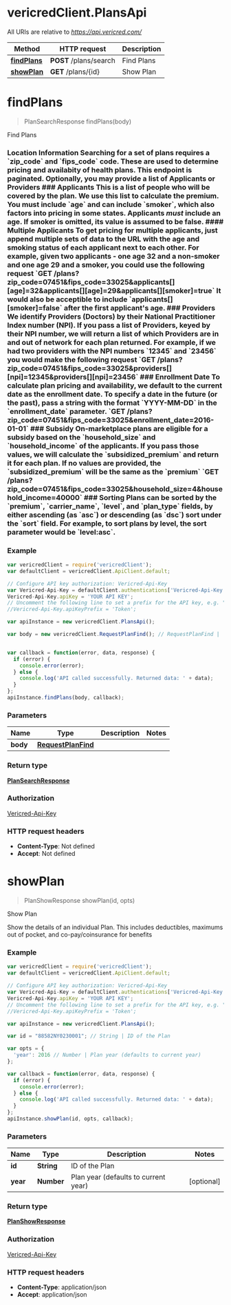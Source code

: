 # vericredClient.PlansApi

All URIs are relative to *https://api.vericred.com/*

Method | HTTP request | Description
------------- | ------------- | -------------
[**findPlans**](PlansApi.md#findPlans) | **POST** /plans/search | Find Plans
[**showPlan**](PlansApi.md#showPlan) | **GET** /plans/{id} | Show Plan


<a name="findPlans"></a>
# **findPlans**
> PlanSearchResponse findPlans(body)

Find Plans

### Location Information  Searching for a set of plans requires a &#x60;zip_code&#x60; and &#x60;fips_code&#x60; code.  These are used to determine pricing and availabity of health plans. This endpoint is paginated.  Optionally, you may provide a list of Applicants or Providers  ### Applicants  This is a list of people who will be covered by the plan.  We use this list to calculate the premium.  You must include &#x60;age&#x60; and can include &#x60;smoker&#x60;, which also factors into pricing in some states.  Applicants *must* include an age.  If smoker is omitted, its value is assumed to be false.  #### Multiple Applicants To get pricing for multiple applicants, just append multiple sets of data to the URL with the age and smoking status of each applicant next to each other.  For example, given two applicants - one age 32 and a non-smoker and one age 29 and a smoker, you could use the following request  &#x60;GET /plans?zip_code&#x3D;07451&amp;fips_code&#x3D;33025&amp;applicants[][age]&#x3D;32&amp;applicants[][age]&#x3D;29&amp;applicants[][smoker]&#x3D;true&#x60;  It would also be acceptible to include &#x60;applicants[][smoker]&#x3D;false&#x60; after the first applicant&#39;s age.  ### Providers  We identify Providers (Doctors) by their National Practitioner Index number (NPI).  If you pass a list of Providers, keyed by their NPI number, we will return a list of which Providers are in and out of network for each plan returned.  For example, if we had two providers with the NPI numbers &#x60;12345&#x60; and &#x60;23456&#x60; you would make the following request  &#x60;GET /plans?zip_code&#x3D;07451&amp;fips_code&#x3D;33025&amp;providers[][npi]&#x3D;12345&amp;providers[][npi]&#x3D;23456&#x60;  ### Enrollment Date  To calculate plan pricing and availability, we default to the current date as the enrollment date.  To specify a date in the future (or the past), pass a string with the format &#x60;YYYY-MM-DD&#x60; in the &#x60;enrollment_date&#x60; parameter.  &#x60;GET /plans?zip_code&#x3D;07451&amp;fips_code&#x3D;33025&amp;enrollment_date&#x3D;2016-01-01&#x60;  ### Subsidy  On-marketplace plans are eligible for a subsidy based on the &#x60;household_size&#x60; and &#x60;household_income&#x60; of the applicants.  If you pass those values, we will calculate the &#x60;subsidized_premium&#x60; and return it for each plan.  If no values are provided, the &#x60;subsidized_premium&#x60; will be the same as the &#x60;premium&#x60;  &#x60;GET /plans?zip_code&#x3D;07451&amp;fips_code&#x3D;33025&amp;household_size&#x3D;4&amp;household_income&#x3D;40000&#x60;   ### Sorting  Plans can be sorted by the &#x60;premium&#x60;, &#x60;carrier_name&#x60;, &#x60;level&#x60;, and &#x60;plan_type&#x60; fields, by either ascending (as &#x60;asc&#x60;) or descending (as &#x60;dsc&#x60;) sort under the &#x60;sort&#x60; field.  For example, to sort plans by level, the sort parameter would be &#x60;level:asc&#x60;. 

### Example
```javascript
var vericredClient = require('vericredClient');
var defaultClient = vericredClient.ApiClient.default;

// Configure API key authorization: Vericred-Api-Key
var Vericred-Api-Key = defaultClient.authentications['Vericred-Api-Key'];
Vericred-Api-Key.apiKey = 'YOUR API KEY';
// Uncomment the following line to set a prefix for the API key, e.g. "Token" (defaults to null)
//Vericred-Api-Key.apiKeyPrefix = 'Token';

var apiInstance = new vericredClient.PlansApi();

var body = new vericredClient.RequestPlanFind(); // RequestPlanFind | 


var callback = function(error, data, response) {
  if (error) {
    console.error(error);
  } else {
    console.log('API called successfully. Returned data: ' + data);
  }
};
apiInstance.findPlans(body, callback);
```

### Parameters

Name | Type | Description  | Notes
------------- | ------------- | ------------- | -------------
 **body** | [**RequestPlanFind**](RequestPlanFind.md)|  | 

### Return type

[**PlanSearchResponse**](PlanSearchResponse.md)

### Authorization

[Vericred-Api-Key](../README.md#Vericred-Api-Key)

### HTTP request headers

 - **Content-Type**: Not defined
 - **Accept**: Not defined

<a name="showPlan"></a>
# **showPlan**
> PlanShowResponse showPlan(id, opts)

Show Plan

Show the details of an individual Plan.  This includes deductibles, maximums out of pocket, and co-pay/coinsurance for benefits

### Example
```javascript
var vericredClient = require('vericredClient');
var defaultClient = vericredClient.ApiClient.default;

// Configure API key authorization: Vericred-Api-Key
var Vericred-Api-Key = defaultClient.authentications['Vericred-Api-Key'];
Vericred-Api-Key.apiKey = 'YOUR API KEY';
// Uncomment the following line to set a prefix for the API key, e.g. "Token" (defaults to null)
//Vericred-Api-Key.apiKeyPrefix = 'Token';

var apiInstance = new vericredClient.PlansApi();

var id = "88582NY0230001"; // String | ID of the Plan

var opts = { 
  'year': 2016 // Number | Plan year (defaults to current year)
};

var callback = function(error, data, response) {
  if (error) {
    console.error(error);
  } else {
    console.log('API called successfully. Returned data: ' + data);
  }
};
apiInstance.showPlan(id, opts, callback);
```

### Parameters

Name | Type | Description  | Notes
------------- | ------------- | ------------- | -------------
 **id** | **String**| ID of the Plan | 
 **year** | **Number**| Plan year (defaults to current year) | [optional] 

### Return type

[**PlanShowResponse**](PlanShowResponse.md)

### Authorization

[Vericred-Api-Key](../README.md#Vericred-Api-Key)

### HTTP request headers

 - **Content-Type**: application/json
 - **Accept**: application/json

